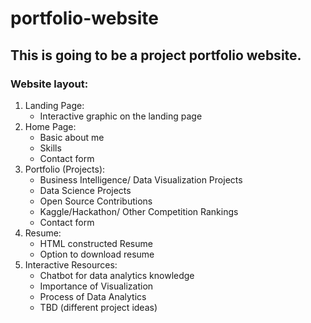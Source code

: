 # portfolio-website

## This is going to be a project portfolio website. 

### Website layout:

1. Landing Page:
    + Interactive graphic on the landing page
2.  Home Page:
    + Basic about me
    + Skills
    + Contact form
3.  Portfolio (Projects):
    + Business Intelligence/ Data Visualization Projects        
    + Data Science Projects
    + Open Source Contributions
    + Kaggle/Hackathon/ Other Competition Rankings
    + Contact form
4.  Resume:
    + HTML constructed Resume
    + Option to download resume
5.  Interactive Resources:
    + Chatbot for data analytics knowledge
    + Importance of Visualization
    + Process of Data Analytics
    + TBD (different project ideas)
